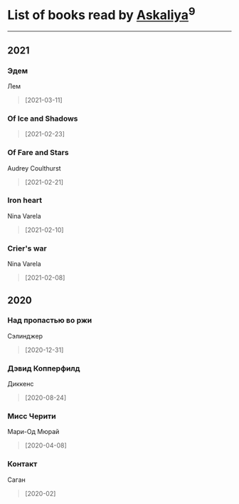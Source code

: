 # List of books read by [Askaliya](http://vk.com/id326783541)<sup>9</sup>
---

## 2021

### Эдем
Лем
> [2021-03-11] 


### Of Ice and Shadows
> [2021-02-23] 


### Of Fare and Stars
Audrey Coulthurst
> [2021-02-21] 


### Iron heart
Nina Varela
> [2021-02-10] 


### Crier's war
Nina Varela
> [2021-02-08] 



## 2020

### Над пропастью во ржи
Сэлинджер
> [2020-12-31] 


### Дэвид Копперфилд
Диккенс
> [2020-08-24] 


### Мисс Черити
Мари-Од Мюрай
> [2020-04-08] 


### Контакт
Саган
> [2020-02] 



